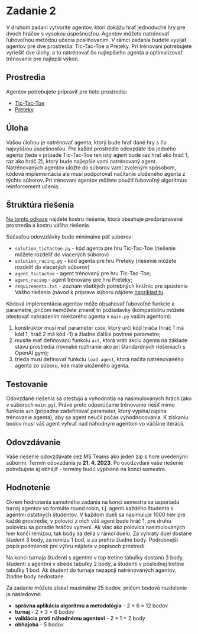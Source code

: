 # Zadanie 2
V druhom zadaní vytvoríte agentov, ktorí dokážu hrať jednoduché hry pre dvoch hráčov s vysokou úspešnosťou. Agentov môžete natrénovať ľubovoľnou metódou učenia posilňovaním. V rámci zadania budete vyvíjať agentov pre dve prostredia: Tic-Tac-Toe a Preteky. Pri trénovaní potrebujete vyriešiť dve úlohy, a to natrénovať čo najlepšieho agenta a optimalizovať trénovanie pre najlepší výkon.

## Prostredia
Agentov potrebujete pripraviť pre tieto prostredia:

* [Tic-Tac-Toe](tictactoe.md)
* [Preteky](racing.md)

## Úloha
Vašou úlohou je natrénovať agenta, ktorý bude hrať dané hry s čo najvyššiou úspešnosťou. Pre každé prostredie odovzdáte iba jedného agenta (teda v prípade Tic-Tac-Toe ten istý agent bude raz hrať ako hráč 1, raz ako hráč 2), ktorý bude najlepšie vami natrénovaný agent. Natrénovaných agentov uložte do súborov vami zvoleným spôsobom, kódová implementácia ale musí podporovať načítanie uloženého agenta z týchto súborov. Pri trénovaní agentov môžete použiť ľubovoľný algoritmus reinforcement učenia.

## Štruktúra riešenia
[Na tomto odkaze](assignment2.zip) nájdete kostru riešenia, ktorá obsahuje predpripravené prostredia a kostru vášho riešenia.

Súčasťou odovzdávky bude minimálne päť súborov:

* `solution_tictactoe.py` - kód agenta pre hru Tic-Tac-Toe (riešenie môžete rozdeliť do viacerých súborov)
* `solution_racing.py` - kód agenta pre hru Preteky (riešenie môžete rozdeliť do viacerých súborov)
* `agent_tictactoe` - agent trénovaný pre hru Tic-Tac-Toe;
* `agent_racing` - agent trénovaný pre hru Preteky;
* `requirements.txt` - zoznam všetkých potrebných knižníc pre spustenie Vášho riešenia (návod k príprave súboru nájdete [napríklad tu](https://blog.usejournal.com/why-and-how-to-make-a-requirements-txt-f329c685181e).

Kódová implementácia agentov môže obsahovať ľubovoľné funkcie a parametre, pričom nemôžete zmeniť tri požiadavky (kompatibilitu môžete otestovať nahradením niektorého agenta v `main.py` vaším agentom):

1. konštruktor musí mať parameter `code`, ktorý určí kód hráča (hráč 1 má kód 1, hráč 2 má kód -1) a žiadne ďalšie povinné parametre;
2. musíte mať definovanú funkciu `act`, ktorá vráti akciu agenta na základe stavu prostredia (rovnaké rozhranie ako pri štandardných riešeniach s OpenAI gym);
3. trieda musí definovať funkciu `load_agent`, ktorá načíta natrénovaného agenta zo súboru, kde máte uloženého agenta.

## Testovanie
Odovzdané riešenia sa otestujú a vyhodnotia na nasimulovaných hrách (ako v súboroch `main.py`). Práve preto odporúčame trénovanie riešiť mimo funkcie `act` (prípadne zadefinovať parameter, ktorý vypína/zapína trénovanie agenta), aby sa agent neučil počas vyhodnocovania. K získaniu bodov musí váš agent vyhrať nad náhodným agentom vo väčšine iterácií.

## Odovzdávanie
Vaše riešenie odovzdávate cez MS Teams ako jeden zip s hore uvedenými súbormi. Termín odovzdania je **21. 4. 2023**. Po ovodzvdaní vaše riešenie potrebujete aj obhájiť - termíny budú vypísané na konci semestra.

## Hodnotenie
Okrem hodnotenia samotného zadania na konci semestra sa usporiada turnaj agentov vo formáte round robin, t.j. agenti každého študenta s agentmi ostatných študentov. V každom dueli sa nasimuluje 1000 hier pre každé prostredie, v polovici z nich váš agent bude hráč 1, pre druhú polovicu sa poradie hráčov vymení. Ak viac ako polovica nasimulovaných hier končí remízou, tak body sa delia v rámci duelu. Za vyhratý duel dostane študent 3 body, za remízu 1 bod, a za prehru žiadne body. Podrobnejší popis podmienok pre výhru nájdete v popisoch prostredí.

Na konci turnaja študenti s agentmi v top tretine tabuľky dostanú 3 body, študenti s agentmi v strede tabuľky 2 body, a študenti v poslednej tretine tabuľky 1 bod. Ak študent do turnaja nezapojí natrénovaných agentov, žiadne body nedostane.

Za zadanie môžete získať maximálne 25 bodov, pričom bodové rozdelenie je nasledovné:

* **správna aplikácia algoritmu a metodológia** - 2 * 6 = 12 bodov
* **turnaj** - 2 * 3 = 6 bodov
* **validácia proti náhodnému agentovi** - 2 * 1 = 2 body
* **obhajoba** - 5 bodov
